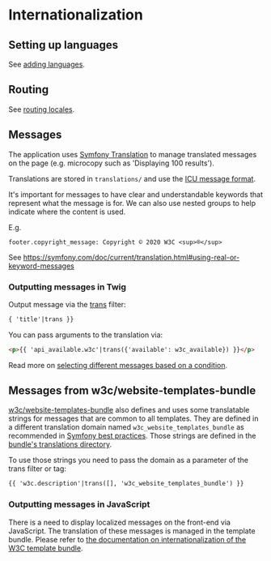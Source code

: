 # Internationalization

## Setting up languages

See [adding languages](adding-languages.md).

## Routing

See [routing locales](routing.md#locale).

## Messages

The application uses [Symfony Translation](https://symfony.com/doc/current/translation.html) to manage translated messages 
on the page (e.g. microcopy such as 'Displaying 100 results').

Translations are stored in `translations/` and use the [ICU message format](https://symfony.com/doc/current/translation/message_format.html).

It's important for messages to have clear and understandable keywords that represent what the message is for. We can 
also use nested groups to help indicate where the content is used. 

E.g.

```
footer.copyright_message: Copyright © 2020 W3C <sup>®</sup>
```

See https://symfony.com/doc/current/translation.html#using-real-or-keyword-messages

### Outputting messages in Twig

Output message via the [trans](https://symfony.com/doc/current/reference/twig_reference.html#trans) filter:

```html
{ 'title'|trans }}
```

You can pass arguments to the translation via:

```html
<p>{{ 'api_available.w3c'|trans({'available': w3c_available}) }}</p>
```

Read more on [selecting different messages based on a condition](https://symfony.com/doc/current/translation/message_format.html#selecting-different-messages-based-on-a-condition). 

## Messages from w3c/website-templates-bundle

[w3c/website-templates-bundle](https://github.com/w3c/website-templates-bundle) also defines and uses some translatable
strings for messages that are common to all templates. They are defined in a different translation domain named
`w3c_website_templates_bundle` as recommended
in [Symfony best practices](https://symfony.com/doc/current/bundles/best_practices.html#translation-files).
Those strings are defined in the [bundle's translations directory](https://github.com/w3c/w3c-website-templates-bundle/tree/main/translations).

To use those strings you need to pass the domain as a parameter of the trans filter or tag:
```html
{{ 'w3c.description'|trans([], 'w3c_website_templates_bundle') }}
```

### Outputting messages in JavaScript

There is a need to display localized messages on the front-end via JavaScript. The translation of these messages is managed
in the template bundle. Please refer to [the documentation on internationalization of the W3C template bundle](https://github.com/w3c/w3c-website-templates-bundle/blob/main/docs/internationalization/README.md).
